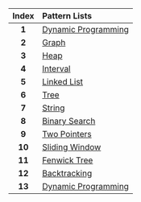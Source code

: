 
| Index | Pattern Lists |
|:-----:|:-------------|
| **1** | [Dynamic Programming](https://grid47.xyz/lists/dp/) |
| **2** | [Graph](https://grid47.xyz/lists/graph/) |
| **3** | [Heap](https://grid47.xyz/lists/heap/) |
| **4** | [Interval](https://grid47.xyz/lists/interval/) |
| **5** | [Linked List](https://grid47.xyz/lists/ll/) |
| **6** | [Tree](https://grid47.xyz/lists/tree/) |
| **7** | [String](https://grid47.xyz/lists/str/) |
| **8** | [Binary Search](https://grid47.xyz/lists/bs/) |
| **9** | [Two Pointers](https://grid47.xyz/lists/2ptr/) |
| **10** | [Sliding Window](https://grid47.xyz/lists/sw/) |
| **11** | [Fenwick Tree](https://grid47.xyz/lists/fen/) |
| **12** | [Backtracking](https://grid47.xyz/lists/bt/) |
| **13** | [Dynamic Programming](https://grid47.xyz/lists/dp-1/) |
